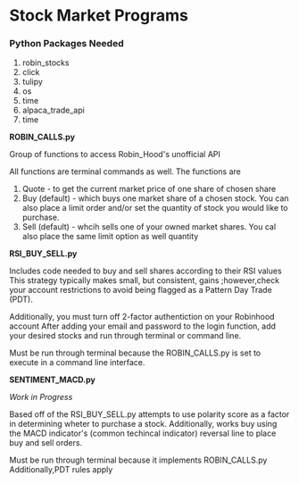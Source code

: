 # Stock Market Programs

### Python Packages Needed

1. robin_stocks
2. click
3. tulipy
4. os
5. time
6. alpaca_trade_api
7. time

**ROBIN_CALLS.py**

Group of functions to access Robin_Hood's unofficial API 

All functions are terminal commands as well. The functions are 

1. Quote - to get the current market price of one share of chosen share
2. Buy (default) - which buys one market share of a chosen stock.
You can also place a limit order and/or set the quantity of stock you would like to purchase. 
3. Sell (default) - whcih sells one of your owned market shares.
You cal also place the same limit option as well quantity

**RSI_BUY_SELL.py**

Includes code needed to buy and sell shares according to their RSI values 
This strategy typically makes small, but consistent, gains ;however,check your account restrictions to avoid being flagged as a Pattern Day Trade (PDT). 

Additionally, you must turn off 2-factor authentiction on your Robinhood account 
After adding your email and password to the login function, add your desired stocks and run through terminal or command line. 

Must be run through terminal because the ROBIN_CALLS.py is set to execute in a command line interface.

**SENTIMENT_MACD.py**

*Work in Progress*

Based off of the RSI_BUY_SELL.py attempts to use polarity score as a factor in determining wheter to purchase a stock. Additionally, works buy using the 
MACD indicator's (common techincal indicator) reversal line to place buy and sell orders. 

Must be run through terminal because it implements ROBIN_CALLS.py
Additionally,PDT rules apply
